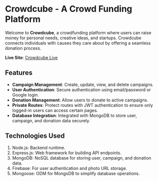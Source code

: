 # Crowdcube - A Crowd Funding Platform

Welcome to **Crowdcube**, a crowdfunding platform where users can raise money for personal needs, creative ideas, and startups. Crowdcube connects individuals with causes they care about by offering a seamless donation process.

**Live Site**: [Crowdcube Live](https://crowdcube24.netlify.app/)

## Features

- **Campaign Management**: Create, update, view, and delete campaigns.
- **User Authentication**: Secure authentication using email/password or Google login.
- **Donation Management**: Allow users to donate to active campaigns.
- **Private Routes**: Protect routes with JWT authentication to ensure only logged-in users can access certain pages.
- **Database Integration**: Integrated with MongoDB to store user, campaign, and donation data securely.

## Technologies Used

1. Node.js: Backend runtime.
2. Express.js: Web framework for building API endpoints.
3. MongoDB: NoSQL database for storing user, campaign, and donation data.
4. Firebase: For user authentication and photo URL storage.
5. Mongoose: ODM for MongoDB to simplify database operations.
